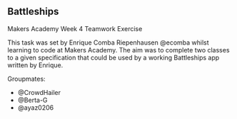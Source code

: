 Battleships
-----------
Makers Academy Week 4 Teamwork Exercise

This task was set by Enrique Comba Riepenhausen @ecomba whilst learning to code at Makers Academy. The aim was to complete two classes to a given specification that could be used by a working Battleships app written by Enrique.

Groupmates:
* @CrowdHailer
* @Berta-G
* @ayaz0206